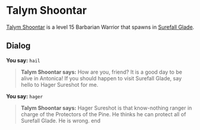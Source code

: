 # Talym Shoontar



[Talym Shoontar](/npc/1166) is a level 15 Barbarian Warrior that spawns in [Surefall Glade](/zone/3).



## Dialog

**You say:** `hail`



>**Talym Shoontar says:** How are you, friend?  It is a good day to be alive in Antonica!  If you should happen to visit Surefall Glade, say hello to Hager Sureshot for me.

**You say:** `hager`



>**Talym Shoontar says:** Hager Sureshot is that know-nothing ranger in charge of the Protectors of the Pine. He thinks he can protect all of Surefall Glade. He is wrong.
end


